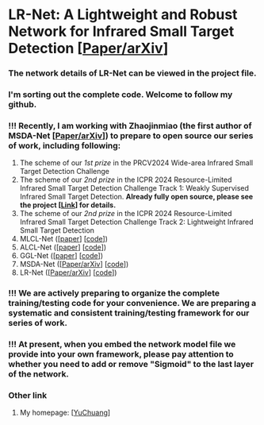 # LR-Net: A Lightweight and Robust Network for Infrared Small Target Detection [[Paper/arXiv](https://arxiv.org/abs/2408.02780)]
### The network details of LR-Net can be viewed in the project file.  
### I'm sorting out the complete code. Welcome to follow my github.
### !!! Recently, I am working with Zhaojinmiao (the first author of MSDA-Net [[Paper/arXiv](https://arxiv.org/abs/2406.02037)]) to prepare to open source our series of work, including following:
1. The scheme of our *1st prize* in the PRCV2024 Wide-area Infrared Small Target Detection Challenge
2. The scheme of our *2nd prize* in the ICPR 2024 Resource-Limited Infrared Small Target Detection Challenge Track 1: Weakly Supervised Infrared Small Target Detection. **Already fully open source, please see the project [[Link](https://github.com/YuChuang1205/Refined-IRSTD-Scheme-with-Single-Point-Supervision)] for details.**
3. The scheme of our *2nd prize* in the ICPR 2024 Resource-Limited Infrared Small Target Detection Challenge Track 2: Lightweight Infrared Small Target Detection
4. MLCL-Net ([[paper](https://doi.org/10.1016/j.infrared.2022.104107)] [[code](https://github.com/YuChuang1205/MLCL-Net)])   
5. ALCL-Net ([[paper](https://ieeexplore.ieee.org/document/9785618)] [[code](https://github.com/YuChuang1205/ALCL-Net)])  
6. GGL-Net ([[paper](https://ieeexplore.ieee.org/abstract/document/10230271)] [[code](https://github.com/YuChuang1205/MSDA-Net)])  
7. MSDA-Net ([[Paper/arXiv](https://arxiv.org/abs/2406.02037)] [[code](https://github.com/YuChuang1205/MSDA-Net)])    
8. LR-Net ([[Paper/arXiv](https://arxiv.org/abs/2408.02780)] [[code](https://github.com/YuChuang1205/LR-Net)])

### !!! We are actively preparing to organize the complete training/testing code for your convenience. We are preparing a systematic and consistent training/testing framework for our series of work.
### !!! At present, when you embed the network model file we provide into your own framework, please pay attention to whether you need to add or remove "Sigmoid" to the last layer of the network.

### Other link
1. My homepage: [[YuChuang](https://github.com/YuChuang1205)]
